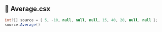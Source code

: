 ## :wine_glass: Average.csx

```csharp
int?[] source = { 5, -10, null, null, null, 15, 40, 28, null, null };
source.Average()
```